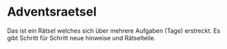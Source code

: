 # Adventsraetsel

Das ist ein Rätsel welches sich über mehrere Aufgaben (Tage) erstreckt. 
Es gibt Schritt für Schritt neue hinweise und Rätselteile. 
